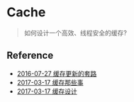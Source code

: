 # Cache
> 如何设计一个高效、线程安全的缓存?

## Reference

- [2016-07-27 缓存更新的套路](https://coolshell.cn/articles/17416.html)
- [2017-03-17 缓存那些事](https://tech.meituan.com/2017/03/17/cache-about.html)
- [2017-03-17 缓存设计](https://xesam.github.io/cache-1)